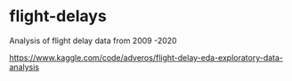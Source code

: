 # flight-delays
Analysis of flight delay data from 2009 -2020

https://www.kaggle.com/code/adveros/flight-delay-eda-exploratory-data-analysis
